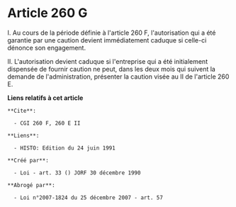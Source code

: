 # Article 260 G

I. Au cours de la période définie à l'article 260 F, l'autorisation qui a été garantie par une caution devient immédiatement
caduque si celle-ci dénonce son engagement.

II. L'autorisation devient caduque si l'entreprise qui a été initialement dispensée de fournir caution ne peut, dans les deux
mois qui suivent la demande de l'administration, présenter la caution visée au II de l'article 260 E.

**Liens relatifs à cet article**

	**Cite**:

	  - CGI 260 F, 260 E II

	**Liens**:

	  - HISTO: Edition du 24 juin 1991

	**Créé par**:

	  - Loi - art. 33 () JORF 30 décembre 1990

	**Abrogé par**:

	  - Loi n°2007-1824 du 25 décembre 2007 - art. 57
